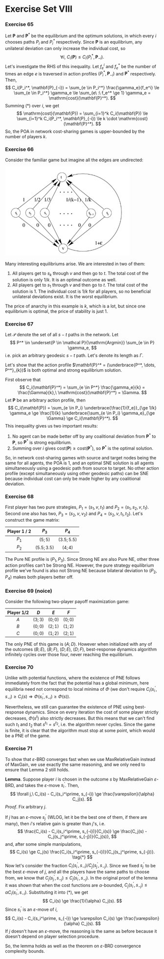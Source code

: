 # Exercise Set VIII

### Exercise 65

Let $\mathbf{P}$ and $\mathbf{P}^*$ be the equilibrium and the optimum solutions, in which every $i$ chooses paths $P_i$ and $P_i^*$ respectively. Since $\mathbf{P}$ is an equilibrium, any unilateral deviation can only increase the individual cost, so
$$
\forall i,\ C_i(\mathbf{P}) \le C_i(P_i^*, \mathbf{P}_{-i}). \tag{*}
$$
Let's investigate the RHS of this inequality. Let $f_e^i$ and $f_e^*$ be the number of times an edge $e$ is traversed in action profiles $(P_i^*, \mathbf{P}_{-i})$ and $\mathbf{P}^*$ respectively. Then,
$$
C_i(P_i^*, \mathbf{P}_{-i}) 
	= \sum_{e \in P_i^*} \frac{\gamma_e}{f_e^i} 
	\le \sum_{e \in P_i^*} \gamma_e
	\le \sum_{e\ :\ f_e^* \ge 1} \gamma_e
	= \mathrm{cost}(\mathbf{P}^*).
$$
Summing (*) over $i$, we get 
$$
\mathrm{cost}(\mathbf{P}) 
	= \sum_{i=1}^k C_i(\mathbf{P}) 
	\le \sum_{i=1}^k C_i(P_i^*, \mathbf{P}_{-i}) 
	\le k \cdot \mathrm{cost}(\mathbf{P}^*).
$$
So, the POA in network cost-sharing games is upper-bounded by the number of players $k$.

### Exercise 66

Consider the familiar game but imagine all the edges are undirected:

<img src="../assets/ex_17_2.png" style="zoom: 67%;" />

Many interesting equilibriums arise. We are interested in two of them:

1. All players get to $s_k$ through $v$ and then go to $t$. The total cost of the solution is only $1/k$. It is an optimal outcome as well.
2. All players get to $s_1$ through $v$ and then go to $t$. The total cost of the solution is $1$. The individual cost is $1/k$ for all players, so no beneficial unilateral deviations exist. It is the worst equilibrium.

The price of anarchy in this example is $k$, which is a lot, but since one equilibrium is optimal, the price of stability is just $1$.

### Exercise 67

Let $\mathcal P$ denote the set of all $s-t$ paths in the network. Let 
$$
P^* \in \underset{P \in \mathcal P}{\mathrm{Argmin}} \sum_{e \in P} \gamma_e,
$$
i.e. pick an arbitrary geodesic $s-t$ path. Let's denote its length as $\Gamma$.

Let's show that the action profile $\mathbf{P}^* = (\underbrace{P^*, \dots, P^*}_{k})$ is both optimal and strong equilibrium solution.

First observe that 
$$
C_i(\mathbf{P}^*) = \sum_{e \in P^*} \frac{\gamma_e}{k} = \frac{\Gamma}{k},\ 
\mathrm{cost}(\mathbf{P}^*) = \Gamma.
$$
Let $\mathbf{P}$ be an arbitrary action profile, then 
$$
C_i(\mathbf{P}) 
	= \sum_{e \in P_i} \underbrace{\frac{1}{f_e}}_{\ge 1/k} \gamma_e
	\ge \frac{1}{k} \underbrace{\sum_{e \in P_i} \gamma_e}_{\ge \Gamma}
	\ge C_i(\mathbf{P}^*).
$$
This inequality gives us two important results:

1. No agent can be made better off by any coalitional deviation from $\mathbf{P}^*$ to $\mathbf{P},$ so $\mathbf{P}^*$ is strong equilibrium.
2. Summing over $i$ gives $\mathrm{cost}(\mathbf{P}) \ge \mathrm{cost}(\mathbf{P}^*)$, so $\mathbf{P}^*$ is the optimal solution.

So, in network cost-sharing games with source and target nodes being the same for all agents, the POA is $1$, and an optimal SNE solution is all agents simultaneously using a geodesic path from source to target. No other action profile (except simultaneously using other geodesic paths) can be SNE because individual cost can only be made higher by any coalitional deviation.

### Exercise 68

First player has two pure strategies, $P_1 = (s_1, v, t_1)$ and $P_2 = (s_1, s_2, v, t_1)$. Second one also has two, $P_3 = (s_2, v, v_2)$ and $P_4 = (s_2, v, t_1, t_2)$. Let's construct the game matrix:

| Player 1 / 2 |    $P_3$     |    $P_4$     |
| :----------: | :----------: | :----------: |
|    $P_1$     |   $(5; 5)$   | $(3.5; 5.5)$ |
|    $P_2$     | $(5.5; 3.5)$ |   $(4; 4)$   |

The Pure NE profile is $(P_1, P_3)$. Since Strong NE are also Pure NE, other three action profiles can't be Strong NE. However, the pure strategy equilibrium profile we've found is also not Strong NE because bilateral deviation to $(P_2, P_4)$ makes both players better off.

### Exercise 69 (noice)

Consider the following two-player payoff maximization game:

| Player 1/2 |   $D$    |   $E$    |   $F$    |
| :--------: | :------: | :------: | :------: |
|    $A$     | $(3; 3)$ | $(0; 0)$ | $(0; 0)$ |
|    $B$     | $(0; 0)$ | $(2; 1)$ | $(1; 2)$ |
|    $C$     | $(0; 0)$ | $(1; 2)$ | $(2; 1)$ |

The only PNE of this game is $(A; D)$. However when initialized with any of the outcomes $(B; E)$, $(B; F)$, $(D; E)$, $(D; F)$, best-response dynamics algorithm infinitely cycles over those four, never reaching the equilibrium. 

### Exercise 70

Unlike with potential functions, where the existence of PNE follows immediately from the fact that the potential has a global minimum, here equilibria need not correspond to local minima of $\Phi$ (we don't require $C_i(s_i^\prime, s_{-i}) \ge C_i(s) \Rightarrow \Phi(s_i^\prime, s_{-i}) \ge \Phi(s)$). 

Nevertheless, we still can guarantee the existence of PNE using best-response dynamics. Since on every iteration the cost of some player strictly decreases, $\Phi(s^t)$ also strictly decreases. But this means that we can't find such $t_1$ and $t_2$ that $s^{t_1} = s^{t_2}$, i.e. the algorithm never cycles. Since the game is finite, it is clear that the algorithm must stop at some point, which would be a PNE of the game.

### Exercise 71

To show that $\varepsilon$-BRD converges fast when we use MaxRelativeGain instead of MaxGain, we use exactly the same reasoning, and we only need to ensure that Lemma 2 still holds.

**Lemma**. Suppose player $i$ is chosen in the outcome $s$ by MaxRelativeGain $\varepsilon$-BRD, and takes the $\varepsilon$-move $s_i^\prime$. Then, 
$$
\forall j,\ C_i(s) - C_i(s_i^\prime, s_{-i}) \ge \frac{\varepsilon}{\alpha} C_j(s).
$$
*Proof*. Fix arbitrary $j$. 

If $j$ has an $\varepsilon$-move $s_j^\prime$ (WLOG, let it be the best one of them, if there are many), then $i$'s relative gain is greater than $j$'s, i.e.
$$
\frac{C_i(s) - C_i(s_i^\prime, s_{-i})}{C_i(s)} \ge \frac{C_j(s) - C_j(s_j^\prime, s_{-j})}{C_j(s)},
$$
and, after some simple manipulations, 
$$
C_i(s) \ge C_j(s) \frac{C_i(s_i^\prime, s_{-i})}{C_j(s_j^\prime, s_{-j})}. \tag{*}
$$
Now let's consider the fraction $C_i(s_i^\prime, s_{-i}) / C_j(s_j^\prime, s_{-j})$. Since we fixed $s_j^\prime$ to be the best $\varepsilon$-move of $j$, and all the players have the same paths to choose from, we know that $C_j(s_j^\prime, s_{-j}) \le C_j(s_i^\prime, s_{-j})$. In the original proof of the lemma it was shown that when the cost functions are $\alpha$-bounded, $C_j(s_i^\prime, s_{-j}) \le \alpha C_i(s_i^\prime, s_{-i})$. Substituting it into (*), we get 
$$
C_i(s) \ge \frac{1}{\alpha} C_j(s).
$$
Since $s_i^\prime$ is an $\varepsilon$-move of $i$, 
$$
C_i(s) - C_i(s_i^\prime, s_{-i}) \ge \varepsilon C_i(s) \ge \frac{\varepsilon}{\alpha} C_j(s).
$$
If $j$ doesn't have an $\varepsilon$-move, the reasoning is the same as before because it doesn't depend on player selection procedure. 

So, the lemma holds as well as the theorem on $\varepsilon$-BRD convergence complexity bounds.

